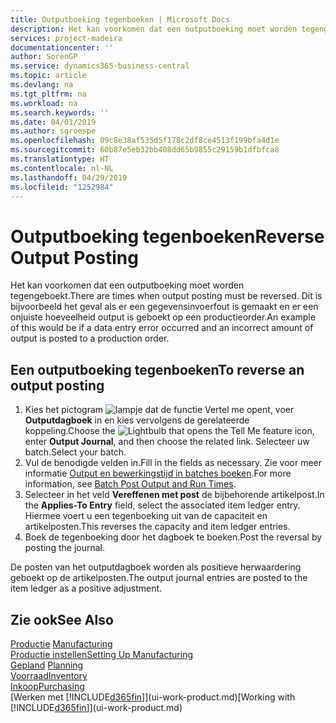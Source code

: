 ```yaml
---
title: Outputboeking tegenboeken | Microsoft Docs
description: Het kan voorkomen dat een outputboeking moet worden tegengeboekt. Dit is bijvoorbeeld het geval als er een gegevensinvoerfout is gemaakt en er een onjuiste hoeveelheid output is geboekt op een productieorder.
services: project-madeira
documentationcenter: ''
author: SorenGP
ms.service: dynamics365-business-central
ms.topic: article
ms.devlang: na
ms.tgt_pltfrm: na
ms.workload: na
ms.search.keywords: ''
ms.date: 04/01/2019
ms.author: sgroespe
ms.openlocfilehash: 09c8e38af535d5f178c2df8ce4513f199bfa4d1e
ms.sourcegitcommit: 60b87e5eb32bb408dd65b9855c29159b1dfbfca8
ms.translationtype: HT
ms.contentlocale: nl-NL
ms.lasthandoff: 04/29/2019
ms.locfileid: "1252984"
---
```

# <a name="reverse-output-posting"></a><span data-ttu-id="74df6-104">Outputboeking tegenboeken</span><span class="sxs-lookup"><span data-stu-id="74df6-104">Reverse Output Posting</span></span>
<span data-ttu-id="74df6-105">Het kan voorkomen dat een outputboeking moet worden tegengeboekt.</span><span class="sxs-lookup"><span data-stu-id="74df6-105">There are times when output posting must be reversed.</span></span> <span data-ttu-id="74df6-106">Dit is bijvoorbeeld het geval als er een gegevensinvoerfout is gemaakt en er een onjuiste hoeveelheid output is geboekt op een productieorder.</span><span class="sxs-lookup"><span data-stu-id="74df6-106">An example of this would be if a data entry error occurred and an incorrect amount of output is posted to a production order.</span></span>  

## <a name="to-reverse-an-output-posting"></a><span data-ttu-id="74df6-107">Een outputboeking tegenboeken</span><span class="sxs-lookup"><span data-stu-id="74df6-107">To reverse an output posting</span></span>  
1.  <span data-ttu-id="74df6-108">Kies het pictogram ![lampje dat de functie Vertel me opent](media/ui-search/search_small.png "Vertel me wat u wilt doen"), voer **Outputdagboek** in en kies vervolgens de gerelateerde koppeling.</span><span class="sxs-lookup"><span data-stu-id="74df6-108">Choose the ![Lightbulb that opens the Tell Me feature](media/ui-search/search_small.png "Tell me what you want to do") icon, enter **Output Journal**, and then choose the related link.</span></span> <span data-ttu-id="74df6-109">Selecteer uw batch.</span><span class="sxs-lookup"><span data-stu-id="74df6-109">Select your batch.</span></span>  
2. <span data-ttu-id="74df6-110">Vul de benodigde velden in.</span><span class="sxs-lookup"><span data-stu-id="74df6-110">Fill in the fields as necessary.</span></span> <span data-ttu-id="74df6-111">Zie voor meer informatie [Output en bewerkingstijd in batches boeken](production-how-to-post-output-quantity.md).</span><span class="sxs-lookup"><span data-stu-id="74df6-111">For more information, see [Batch Post Output and Run Times](production-how-to-post-output-quantity.md).</span></span>
3.  <span data-ttu-id="74df6-112">Selecteer in het veld **Vereffenen met post** de bijbehorende artikelpost.</span><span class="sxs-lookup"><span data-stu-id="74df6-112">In the **Applies-To Entry** field, select the associated item ledger entry.</span></span> <span data-ttu-id="74df6-113">Hiermee voert u een tegenboeking uit van de capaciteit en artikelposten.</span><span class="sxs-lookup"><span data-stu-id="74df6-113">This reverses the capacity and item ledger entries.</span></span>  
4. <span data-ttu-id="74df6-114">Boek de tegenboeking door het dagboek te boeken.</span><span class="sxs-lookup"><span data-stu-id="74df6-114">Post the reversal by posting the journal.</span></span>  

<span data-ttu-id="74df6-115">De posten van het outputdagboek worden als positieve herwaardering geboekt op de artikelposten.</span><span class="sxs-lookup"><span data-stu-id="74df6-115">The output journal entries are posted to the item ledger as a positive adjustment.</span></span>  

## <a name="see-also"></a><span data-ttu-id="74df6-116">Zie ook</span><span class="sxs-lookup"><span data-stu-id="74df6-116">See Also</span></span>  
 <span data-ttu-id="74df6-117">[Productie](production-manage-manufacturing.md)  </span><span class="sxs-lookup"><span data-stu-id="74df6-117">[Manufacturing](production-manage-manufacturing.md)  </span></span>  
 [<span data-ttu-id="74df6-118">Productie instellen</span><span class="sxs-lookup"><span data-stu-id="74df6-118">Setting Up Manufacturing</span></span>](production-configure-production-processes.md)  
 <span data-ttu-id="74df6-119">[Gepland](production-planning.md)    </span><span class="sxs-lookup"><span data-stu-id="74df6-119">[Planning](production-planning.md)    </span></span>  
 [<span data-ttu-id="74df6-120">Voorraad</span><span class="sxs-lookup"><span data-stu-id="74df6-120">Inventory</span></span>](inventory-manage-inventory.md)  
 [<span data-ttu-id="74df6-121">Inkoop</span><span class="sxs-lookup"><span data-stu-id="74df6-121">Purchasing</span></span>](purchasing-manage-purchasing.md)  
 <span data-ttu-id="74df6-122">[Werken met [!INCLUDE[d365fin](includes/d365fin_md.md)]](ui-work-product.md)</span><span class="sxs-lookup"><span data-stu-id="74df6-122">[Working with [!INCLUDE[d365fin](includes/d365fin_md.md)]](ui-work-product.md)</span></span>  
